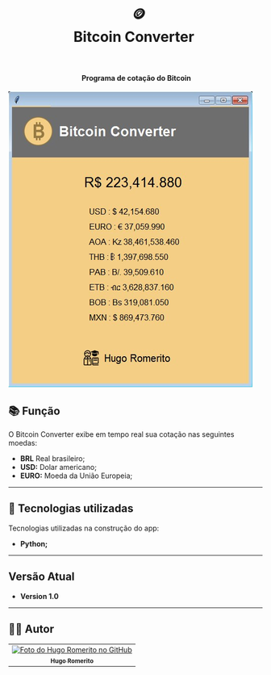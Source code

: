 
 ​<h1 align="center"> 
 ​  🪙<br>Bitcoin Converter 
 ​</h1> 
  
 ​<h4 align="center"> 
 ​  Programa de cotação do Bitcoin 
 ​</h4> 
  
 ​![​Resultado final do projeto​](img/preview2.jpg) 



## 📚 Função
O Bitcoin Converter exibe em tempo real sua cotação nas seguintes moedas:

- **BRL** Real brasileiro;
- **USD:** Dolar americano;
- **EURO:** Moeda da União Europeia;

---
 
## 🧬 Tecnologias utilizadas
Tecnologias utilizadas na construção do app:

- **Python;**

---

## Versão Atual

- **Version 1.0**

---

## 👨‍💻 Autor<br>
<table>
  <tr>
    <td align="center">
      <a href="https://github.com/hugoromerito">
        <img src="https://avatars.githubusercontent.com/u/77184434?s=400&u=ee2e82d5ae49379feb9e18badb42dac1efaf7232&v=4" width="100px;" alt="Foto do Hugo Romerito no GitHub"/><br>
        <sub>
          <b>Hugo Romerito</b>
        </sub>
      </a>
    </td>
  </tr>
</table>
